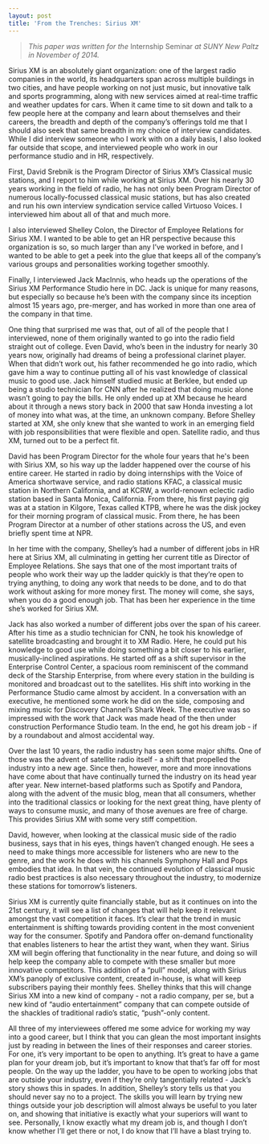 ```yaml
---
layout: post
title: 'From the Trenches: Sirius XM'
---
```


> _This paper was written for the_ Internship Seminar _at SUNY New Paltz in November of 2014._

Sirius XM is an absolutely giant organization: one of the largest radio companies in the world, its headquarters span across multiple buildings in two cities, and have people working on not just music, but innovative talk and sports programming, along with new services aimed at real-time traffic and weather updates for cars. When it came time to sit down and talk to a few people here at the company and learn about themselves and their careers, the breadth and depth of the company’s offerings told me that I should also seek that same breadth in my choice of interview candidates. While I did interview someone who I work with on a daily basis, I also looked far outside that scope, and interviewed people who work in our performance studio and in HR, respectively.

First, David Srebnik is the Program Director of Sirius XM’s Classical music stations, and I report to him while working at Sirius XM. Over his nearly 30 years working in the field of radio, he has not only been Program Director of numerous locally-focussed classical music stations, but has also created and run his own interview syndication service called Virtuoso Voices. I interviewed him about all of that and much more.

I also interviewed Shelley Colon, the Director of Employee Relations for Sirius XM. I wanted to be able to get an HR perspective because this organization is so, so much larger than any I’ve worked in before, and I wanted to be able to get a peek into the glue that keeps all of the company’s various groups and personalities working together smoothly.

Finally, I interviewed Jack MacInnis, who heads up the operations of the Sirius XM Performance Studio here in DC. Jack is unique for many reasons, but especially so because he’s been with the company since its inception almost 15 years ago, pre-merger, and has worked in more than one area of the company in that time.

One thing that surprised me was that, out of all of the people that I interviewed, none of them originally wanted to go into the radio field straight out of college. Even David, who’s been in the industry for nearly 30 years now, originally had dreams of being a professional clarinet player. When that didn’t work out, his father recommended he go into radio, which gave him a way to continue putting all of his vast knowledge of classical music to good use. Jack himself studied music at Berklee, but ended up being a studio technician for CNN after he realized that doing music alone wasn’t going to pay the bills. He only ended up at XM because he heard about it through a news story back in 2000 that saw Honda investing a lot of money into what was, at the time, an unknown company. Before Shelley started at XM, she only knew that she wanted to work in an emerging field with job responsibilities that were flexible and open. Satellite radio, and thus XM, turned out to be a perfect fit.

David has been Program Director for the whole four years that he's been with Sirius XM, so his way up the ladder happened over the course of his entire career. He started in radio by doing internships with the Voice of America shortwave service, and radio stations KFAC, a classical music station in Northern California, and at KCRW, a world-renown eclectic radio station based in Santa Monica, California. From there, his first paying gig was at a station in Kilgore, Texas called KTPB, where he was the disk jockey for their morning program of classical music. From there, he has been Program Director at a number of other stations across the US, and even briefly spent time at NPR.

In her time with the company, Shelley’s had a number of different jobs in HR here at Sirius XM, all culminating in getting her current title as Director of Employee Relations. She says that one of the most important traits of people who work their way up the ladder quickly is that they’re open to trying anything, to doing any work that needs to be done, and to do that work without asking for more money first. The money will come, she says, when you do a good enough job. That has been her experience in the time she’s worked for Sirius XM.

Jack has also worked a number of different jobs over the span of his career. After his time as a studio technician for CNN, he took his knowledge of satellite broadcasting and brought it to XM Radio. Here, he could put his knowledge to good use while doing something a bit closer to his earlier, musically-inclined aspirations. He started off as a shift supervisor in the Enterprise Control Center, a spacious room reminiscent of the command deck of the Starship Enterprise, from where every station in the building is monitored and broadcast out to the satellites. His shift into working in the Performance Studio came almost by accident. In a conversation with an executive, he mentioned some work he did on the side, composing and mixing music for Discovery Channel’s Shark Week. The executive was so impressed with the work that Jack was made head of the then under construction Performance Studio team. In the end, he got his dream job - if by a roundabout and almost accidental way.

Over the last 10 years, the radio industry has seen some major shifts. One of those was the advent of satellite radio itself - a shift that propelled the industry into a new age. Since then, however, more and more innovations have come about that have continually turned the industry on its head year after year. New internet-based platforms such as Spotify and Pandora, along with the advent of the music blog, mean that all consumers, whether into the traditional classics or looking for the next great thing, have plenty of ways to consume music, and many of those avenues are free of charge. This provides Sirius XM with some very stiff competition.

David, however, when looking at the classical music side of the radio business, says that in his eyes, things haven’t changed enough. He sees a need to make things more accessible for listeners who are new to the genre, and the work he does with his channels Symphony Hall and Pops embodies that idea. In that vein, the continued evolution of classical music radio best practices is also necessary throughout the industry, to modernize these stations for tomorrow’s listeners.

Sirius XM is currently quite financially stable, but as it continues on into the 21st century, it will see a list of changes that will help keep it relevant amongst the vast competition it faces. It’s clear that the trend in music entertainment is shifting towards providing content in the most convenient way for the consumer. Spotify and Pandora offer on-demand functionality that enables listeners to hear the artist they want, when they want. Sirius XM will begin offering that functionality in the near future, and doing so will help keep the company able to compete with these smaller but more innovative competitors. This addition of a “pull” model, along with Sirius XM’s panoply of exclusive content, created in-house, is what will keep subscribers paying their monthly fees. Shelley thinks that this will change Sirius XM into a new kind of company - not a radio company, per se, but a new kind of “audio entertainment” company that can compete outside of the shackles of traditional radio’s static, “push”-only content.

All three of my interviewees offered me some advice for working my way into a good career, but I think that you can glean the most important insights just by reading in between the lines of their responses and career stories. For one, it’s very important to be open to anything. It’s great to have a game plan for your dream job, but it’s important to know that that’s far off for most people. On the way up the ladder, you have to be open to working jobs that are outside your industry, even if they’re only tangentially related - Jack’s story shows this in spades. In addition, Shelley’s story tells us that you should never say no to a project. The skills you will learn by trying new things outside your job description will almost always be useful to you later on, and showing that initiative is exactly what your superiors will want to see. Personally, I know exactly what my dream job is, and though I don’t know whether I’ll get there or not, I do know that I’ll have a blast trying to.
